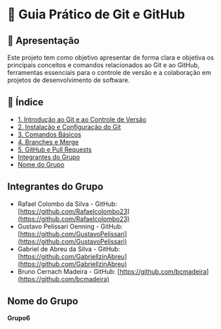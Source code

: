 # 📌 Guia Prático de Git e GitHub

## 🎯 Apresentação

Este projeto tem como objetivo apresentar de forma clara e objetiva os principais conceitos e comandos relacionados ao Git e ao GitHub, ferramentas essenciais para o controle de versão e a colaboração em projetos de desenvolvimento de software.

## 📑 Índice

- [1. Introdução ao Git e ao Controle de Versão](#1-introdução-ao-git-e-ao-controle-de-versão)
- [2. Instalação e Configuração do Git](#2-instalação-e-configuração-do-git)
- [3. Comandos Básicos](#3-comandos-básicos)
- [4. Branches e Merge](#4-branches-e-merge)
- [5. GitHub e Pull Requests](#5-github-e-pull-requests)
- [Integrantes do Grupo](#integrantes-do-grupo)
- [Nome do Grupo](#nome-do-grupo)

## Integrantes do Grupo

- Rafael Colombo da Silva - GitHub: [https://github.com/Rafaelcolombo23](https://github.com/Rafaelcolombo23)
- Gustavo Pelissari Oenning - GitHub: [https://github.com/GustavoPelissari](https://github.com/GustavoPelissari)
- Gabriel de Abreu da Silva - GitHub: [https://github.com/GabriellzinAbreu](https://github.com/GabriellzinAbreu)
- Bruno Cernach Madeira - GitHub: [https://github.com/bcmadeira](https://github.com/bcmadeira)

## Nome do Grupo

**Grupo6**

